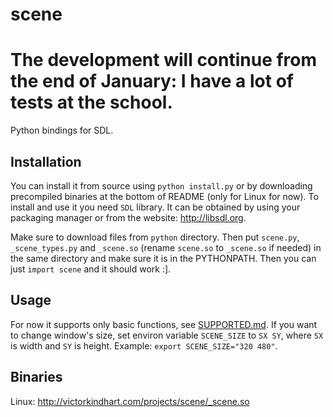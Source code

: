 scene
=====

The development will continue from the end of January: I have a lot of tests at the school.
=====

Python bindings for SDL.

Installation
------------

You can install it from source using `python install.py` or by downloading precompiled binaries at the bottom of README (only for Linux for now).
To install and use it you need `SDL` library. It can be obtained by using your packaging manager or from the website: http://libsdl.org.

Make sure to download files from `python` directory. Then put `scene.py`, `_scene_types.py` and `_scene.so` (rename `scene.so` to `_scene.so` if needed) in the same directory and make sure it is in the PYTHONPATH. Then you can just `import scene` and it should work :].

Usage
-----

For now it supports only basic functions, see [SUPPORTED.md](SUPPORTED.md). If you want to change window's size, set environ variable `SCENE_SIZE` to `SX SY`, where `SX` is width and `SY` is height. Example: `export SCENE_SIZE="320 480"`.

Binaries
--------

Linux: http://victorkindhart.com/projects/scene/_scene.so
